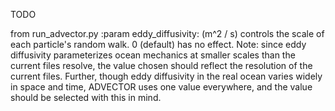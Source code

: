 TODO

from run_advector.py
:param eddy_diffusivity: (m^2 / s) controls the scale of each particle's random walk.  0 (default) has no effect.
        Note: since eddy diffusivity parameterizes ocean mechanics at smaller scales than the current files resolve,
            the value chosen should reflect the resolution of the current files.  Further, though eddy diffusivity in
            the real ocean varies widely in space and time, ADVECTOR uses one value everywhere, and the value should be
            selected with this in mind.